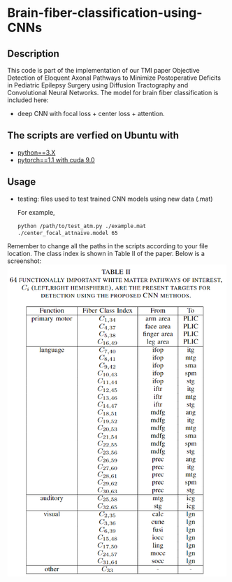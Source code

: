 # Brain-fiber-classification-using-CNNs

## Description
This code is part of the implementation of our TMI paper Objective Detection of Eloquent Axonal Pathways to Minimize Postoperative Deficits in Pediatric Epilepsy Surgery using Diffusion Tractography and Convolutional Neural Networks. The model for brain fiber classification is included here:
- deep CNN with focal loss + center loss + attention.
 
## The scripts are verfied on Ubuntu with
- [python==3.X](https://www.anaconda.com/download/)
- [pytorch==1.1 with cuda 9.0](http://pytorch.org/)
## Usage
- testing: files used to test trained CNN models using new data (.mat)
  
  For example, 
  ```
  python /path/to/test_atm.py ./example.mat ./center_focal_attnaive.model 65
  ```
Remember to change all the paths in the scripts according to your file location. The class index is shown in Table II of the paper. Below is a screenshot:
![Image of Table II](https://github.com/HaotianMXu/Brain-fiber-classification-using-CNNs/blob/master/index_to_class.PNG)

